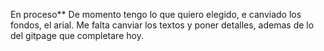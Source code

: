En proceso**
De momento tengo lo que quiero elegido, e canviado los fondos, el arial. Me falta canviar los textos y poner detalles, ademas de lo del gitpage que completare hoy.

